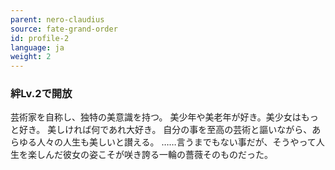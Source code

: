 ```yaml
---
parent: nero-claudius
source: fate-grand-order
id: profile-2
language: ja
weight: 2
---
```


### 絆Lv.2で開放

芸術家を自称し、独特の美意識を持つ。
美少年や美老年が好き。美少女はもっと好き。
美しければ何であれ大好き。
自分の事を至高の芸術と謳いながら、あらゆる人々の人生も美しいと讃える。
……言うまでもない事だが、そうやって人生を楽しんだ彼女の姿こそが咲き誇る一輪の薔薇そのものだった。
